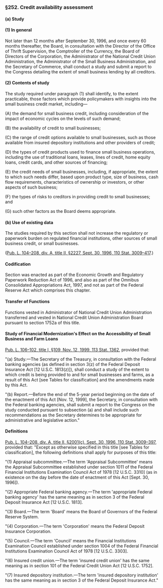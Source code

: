 ### §252. Credit availability assessment ###

[]()

#### (a) Study ####

[]()

#### (1) In general ####

Not later than 12 months after September 30, 1996, and once every 60 months thereafter, the Board, in consultation with the Director of the Office of Thrift Supervision, the Comptroller of the Currency, the Board of Directors of the Corporation, the Administrator of the National Credit Union Administration, the Administrator of the Small Business Administration, and the Secretary of Commerce, shall conduct a study and submit a report to the Congress detailing the extent of small business lending by all creditors.

[]()

#### (2) Contents of study ####

The study required under paragraph (1) shall identify, to the extent practicable, those factors which provide policymakers with insights into the small business credit market, including—

[]()

(A) the demand for small business credit, including consideration of the impact of economic cycles on the levels of such demand;

[]()

(B) the availability of credit to small businesses;

[]()

(C) the range of credit options available to small businesses, such as those available from insured depository institutions and other providers of credit;

[]()

(D) the types of credit products used to finance small business operations, including the use of traditional loans, leases, lines of credit, home equity loans, credit cards, and other sources of financing;

[]()

(E) the credit needs of small businesses, including, if appropriate, the extent to which such needs differ, based upon product type, size of business, cash flow requirements, characteristics of ownership or investors, or other aspects of such business;

[]()

(F) the types of risks to creditors in providing credit to small businesses; and

[]()

(G) such other factors as the Board deems appropriate.

[]()

#### (b) Use of existing data ####

The studies required by this section shall not increase the regulatory or paperwork burden on regulated financial institutions, other sources of small business credit, or small businesses.

([Pub. L. 104–208, div. A, title II, §2227, Sept. 30, 1996, 110 Stat. 3009–417](/statviewer.htm?volume=110&page=3009-417).)

#### Codification ####

Section was enacted as part of the Economic Growth and Regulatory Paperwork Reduction Act of 1996, and also as part of the Omnibus Consolidated Appropriations Act, 1997, and not as part of the Federal Reserve Act which comprises this chapter.

#### Transfer of Functions ####

Functions vested in Administrator of National Credit Union Administration transferred and vested in National Credit Union Administration Board pursuant to section 1752a of this title.

#### Study of Financial Modernization's Effect on the Accessibility of Small Business and Farm Loans ####

[Pub. L. 106–102, title I, §109, Nov. 12, 1999, 113 Stat. 1362](/statviewer.htm?volume=113&page=1362), provided that:

"(a) Study.—The Secretary of the Treasury, in consultation with the Federal banking agencies (as defined in section 3(z) of the Federal Deposit Insurance Act [12 U.S.C. 1813(z)]), shall conduct a study of the extent to which credit is being provided to and for small businesses and farms, as a result of this Act [see Tables for classification] and the amendments made by this Act.

"(b) Report.—Before the end of the 5-year period beginning on the date of the enactment of this Act [Nov. 12, 1999], the Secretary, in consultation with the Federal banking agencies, shall submit a report to the Congress on the study conducted pursuant to subsection (a) and shall include such recommendations as the Secretary determines to be appropriate for administrative and legislative action."

#### Definitions ####

[Pub. L. 104–208, div. A, title II, §2001(c), Sept. 30, 1996, 110 Stat. 3009–397](/statviewer.htm?volume=110&page=3009-397), provided that: "Except as otherwise specified in this title [see Tables for classification], the following definitions shall apply for purposes of this title:

"(1) Appraisal subcommittee.—The term 'Appraisal Subcommittee' means the Appraisal Subcommittee established under section 1011 of the Federal Financial Institutions Examination Council Act of 1978 [12 U.S.C. 3310] (as in existence on the day before the date of enactment of this Act [Sept. 30, 1996]).

"(2) Appropriate Federal banking agency.—The term 'appropriate Federal banking agency' has the same meaning as in section 3 of the Federal Deposit Insurance Act [12 U.S.C. 1813].

"(3) Board.—The term 'Board' means the Board of Governors of the Federal Reserve System.

"(4) Corporation.—The term 'Corporation' means the Federal Deposit Insurance Corporation.

"(5) Council.—The term 'Council' means the Financial Institutions Examination Council established under section 1004 of the Federal Financial Institutions Examination Council Act of 1978 [12 U.S.C. 3303].

"(6) Insured credit union.—The term 'insured credit union' has the same meaning as in section 101 of the Federal Credit Union Act [12 U.S.C. 1752].

"(7) Insured depository institution.—The term 'insured depository institution' has the same meaning as in section 3 of the Federal Deposit Insurance Act."